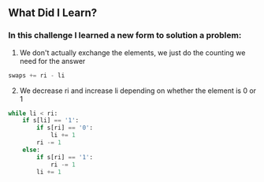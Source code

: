 ## What Did I Learn?

### In this challenge I learned a new form to solution a problem:

1. We don't actually exchange the elements, we just do the counting we need for the answer
```python
swaps += ri - li
```

2. We decrease ri and increase li depending on whether the element is 0 or 1
```python
while li < ri:
    if s[li] == '1':
        if s[ri] == '0':
            li += 1
        ri -= 1
    else:
        if s[ri] == '1':
            ri -= 1
        li += 1
```